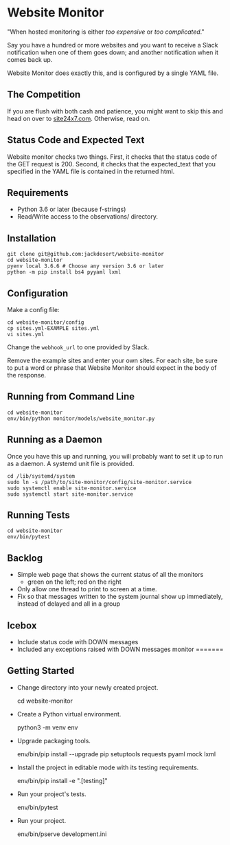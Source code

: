 Website Monitor
===============

"When hosted monitoring is either *too expensive* or *too complicated*."

Say you have a hundred or more websites and you want to receive
a Slack notification when one of them goes down;
and another notification when it comes back up.

Website Monitor does exactly this, and is configured by a single YAML file.


The Competition
---------------

If you are flush with both cash and patience, you might want to skip
this and head on over to [site24x7.com](https://site24x7.com).
Otherwise, read on.


Status Code and Expected Text
-----------------------------

Website monitor checks two things. First, it checks that the status
code of the GET request is 200. Second, it checks that the expected_text
that you specified in the YAML file is contained in the returned html.


Requirements
------------

  * Python 3.6 or later (because f-strings)
  * Read/Write access to the observations/ directory.


Installation
------------

    git clone git@github.com:jackdesert/website-monitor
    cd website-monitor
    pyenv local 3.6.6 # Choose any version 3.6 or later
    python -m pip install bs4 pyyaml lxml


Configuration
-------------

Make a config file:

    cd website-monitor/config
    cp sites.yml-EXAMPLE sites.yml
    vi sites.yml

Change the `webhook_url` to one provided by Slack.

Remove the example sites and enter your own sites. For each site, be sure
to put a word or phrase that Website Monitor should expect in the body of the
response.


Running from Command Line
-------------------------

    cd website-monitor
    env/bin/python monitor/models/website_monitor.py


Running as a Daemon
-------------------

Once you have this up and running, you will probably want to set it up
to run as a daemon. A systemd unit file is provided.

    cd /lib/systemd/system
    sudo ln -s /path/to/site-monitor/config/site-monitor.service
    sudo systemctl enable site-monitor.service
    sudo systemctl start site-monitor.service


Running Tests
-------------

    cd website-monitor
    env/bin/pytest


Backlog
-------

* Simple web page that shows the current status of all the monitors
  - green on the left; red on the right
* Only allow one thread to print to screen at a time.
* Fix so that messages written to the system journal show up immediately,
  instead of delayed and all in a group


Icebox
------

* Include status code with DOWN messages
* Included any exceptions raised with DOWN messages
monitor
=======

Getting Started
---------------

- Change directory into your newly created project.

    cd website-monitor

- Create a Python virtual environment.

    python3 -m venv env

- Upgrade packaging tools.

    env/bin/pip install --upgrade pip setuptools requests pyaml mock lxml

- Install the project in editable mode with its testing requirements.

    env/bin/pip install -e ".[testing]"

- Run your project's tests.

    env/bin/pytest

- Run your project.

    env/bin/pserve development.ini
